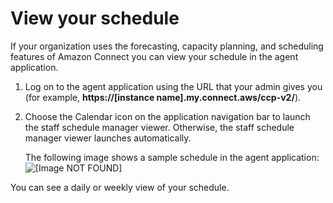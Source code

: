 # View your schedule<a name="scheduling-view-schedule-staff"></a>

If your organization uses the forecasting, capacity planning, and scheduling features of Amazon Connect you can view your schedule in the agent application\.

1. Log on to the agent application using the URL that your admin gives you \(for example, **https://\[instance name\]\.my\.connect\.aws/ccp\-v2/**\)\.

1. Choose the Calendar icon on the application navigation bar to launch the staff schedule manager viewer\. Otherwise, the staff schedule manager viewer launches automatically\.

   The following image shows a sample schedule in the agent application:  
![\[Image NOT FOUND\]](http://docs.aws.amazon.com/connect/latest/adminguide/images/wfm-scheduling-agent-view.png)

You can see a daily or weekly view of your schedule\. 